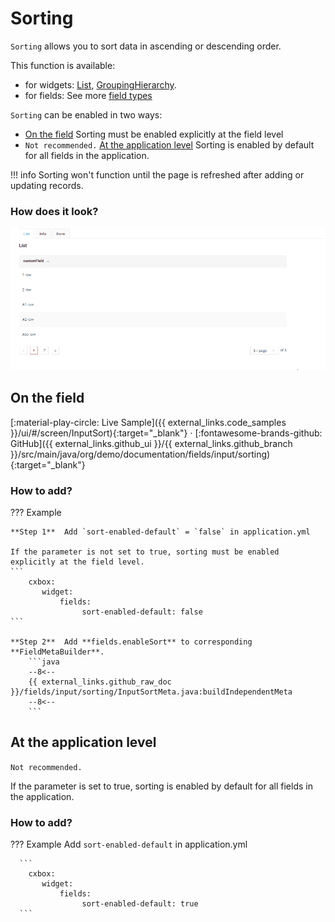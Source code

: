 # Sorting
`Sorting` allows you to sort data in ascending or descending order.

This function is available:

* for widgets: [List](/widget/type/list/list), [GroupingHierarchy](/widget/type/groupinghierarchy/groupinghierarchy).
* for fields: See more [field types](/widget/fields/fieldtypes/) 
 
`Sorting` can be enabled in two ways:

*  [On the field](#on_field) Sorting must be enabled explicitly at the field level
* `Not recommended.`  [At the application level](#app-default-sort) Sorting is enabled by default for all fields in the application.

!!! info
    Sorting won't function until the page is refreshed after adding or updating records. 

### How does it look?
![sorting.gif](sorting.gif)

## <a id="on_field">On the field</a>
[:material-play-circle: Live Sample]({{ external_links.code_samples }}/ui/#/screen/InputSort){:target="_blank"} ·
[:fontawesome-brands-github: GitHub]({{ external_links.github_ui }}/{{ external_links.github_branch }}/src/main/java/org/demo/documentation/fields/input/sorting){:target="_blank"}

### How to add?
??? Example

    **Step 1**  Add `sort-enabled-default` = `false` in application.yml

    If the parameter is not set to true, sorting must be enabled explicitly at the field level.
    ```
        cxbox:
           widget:
               fields: 
                    sort-enabled-default: false
    ```

    **Step 2**  Add **fields.enableSort** to corresponding **FieldMetaBuilder**.
        ```java
        --8<--
        {{ external_links.github_raw_doc }}/fields/input/sorting/InputSortMeta.java:buildIndependentMeta
        --8<--
        ```

## <a id="app-default-sort">At the application level</a>
`Not recommended.`

If the parameter is set to true, sorting is enabled by default for all fields in the application.

### How to add?
 
??? Example
    Add `sort-enabled-default` in application.yml

      ```
        cxbox:
           widget:
               fields: 
                    sort-enabled-default: true
      ```